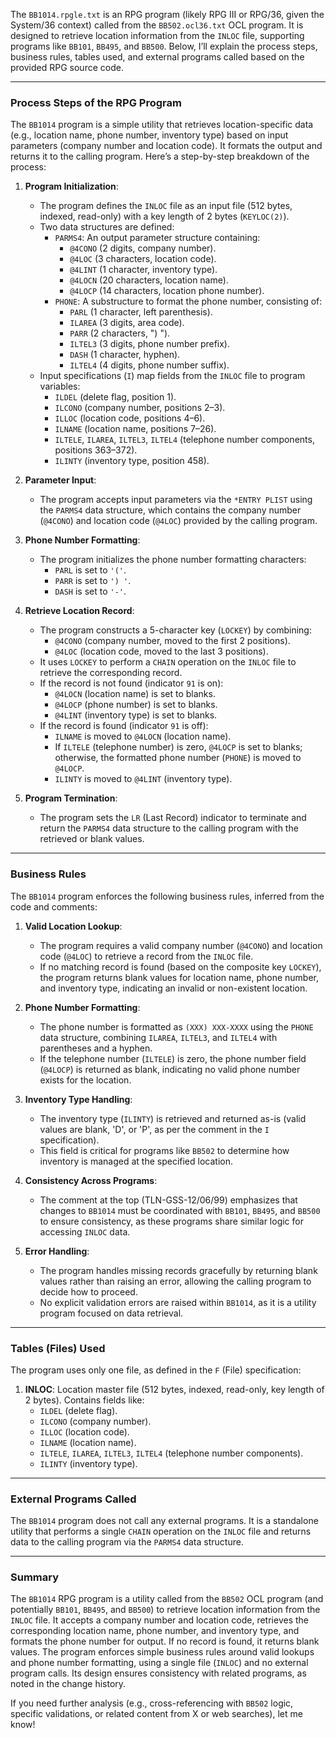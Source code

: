 The `BB1014.rpgle.txt` is an RPG program (likely RPG III or RPG/36, given the System/36 context) called from the `BB502.ocl36.txt` OCL program. It is designed to retrieve location information from the `INLOC` file, supporting programs like `BB101`, `BB495`, and `BB500`. Below, I’ll explain the process steps, business rules, tables used, and external programs called based on the provided RPG source code.

---

### Process Steps of the RPG Program

The `BB1014` program is a simple utility that retrieves location-specific data (e.g., location name, phone number, inventory type) based on input parameters (company number and location code). It formats the output and returns it to the calling program. Here’s a step-by-step breakdown of the process:

1. **Program Initialization**:
   - The program defines the `INLOC` file as an input file (512 bytes, indexed, read-only) with a key length of 2 bytes (`KEYLOC(2)`).
   - Two data structures are defined:
     - `PARMS4`: An output parameter structure containing:
       - `@4CONO` (2 digits, company number).
       - `@4LOC` (3 characters, location code).
       - `@4LINT` (1 character, inventory type).
       - `@4LOCN` (20 characters, location name).
       - `@4LOCP` (14 characters, location phone number).
     - `PHONE`: A substructure to format the phone number, consisting of:
       - `PARL` (1 character, left parenthesis).
       - `ILAREA` (3 digits, area code).
       - `PARR` (2 characters, ") ").
       - `ILTEL3` (3 digits, phone number prefix).
       - `DASH` (1 character, hyphen).
       - `ILTEL4` (4 digits, phone number suffix).
   - Input specifications (`I`) map fields from the `INLOC` file to program variables:
     - `ILDEL` (delete flag, position 1).
     - `ILCONO` (company number, positions 2–3).
     - `ILLOC` (location code, positions 4–6).
     - `ILNAME` (location name, positions 7–26).
     - `ILTELE`, `ILAREA`, `ILTEL3`, `ILTEL4` (telephone number components, positions 363–372).
     - `ILINTY` (inventory type, position 458).

2. **Parameter Input**:
   - The program accepts input parameters via the `*ENTRY PLIST` using the `PARMS4` data structure, which contains the company number (`@4CONO`) and location code (`@4LOC`) provided by the calling program.

3. **Phone Number Formatting**:
   - The program initializes the phone number formatting characters:
     - `PARL` is set to `'('`.
     - `PARR` is set to `') '`.
     - `DASH` is set to `'-'`.

4. **Retrieve Location Record**:
   - The program constructs a 5-character key (`LOCKEY`) by combining:
     - `@4CONO` (company number, moved to the first 2 positions).
     - `@4LOC` (location code, moved to the last 3 positions).
   - It uses `LOCKEY` to perform a `CHAIN` operation on the `INLOC` file to retrieve the corresponding record.
   - If the record is not found (indicator `91` is on):
     - `@4LOCN` (location name) is set to blanks.
     - `@4LOCP` (phone number) is set to blanks.
     - `@4LINT` (inventory type) is set to blanks.
   - If the record is found (indicator `91` is off):
     - `ILNAME` is moved to `@4LOCN` (location name).
     - If `ILTELE` (telephone number) is zero, `@4LOCP` is set to blanks; otherwise, the formatted phone number (`PHONE`) is moved to `@4LOCP`.
     - `ILINTY` is moved to `@4LINT` (inventory type).

5. **Program Termination**:
   - The program sets the `LR` (Last Record) indicator to terminate and return the `PARMS4` data structure to the calling program with the retrieved or blank values.

---

### Business Rules

The `BB1014` program enforces the following business rules, inferred from the code and comments:

1. **Valid Location Lookup**:
   - The program requires a valid company number (`@4CONO`) and location code (`@4LOC`) to retrieve a record from the `INLOC` file.
   - If no matching record is found (based on the composite key `LOCKEY`), the program returns blank values for location name, phone number, and inventory type, indicating an invalid or non-existent location.

2. **Phone Number Formatting**:
   - The phone number is formatted as `(XXX) XXX-XXXX` using the `PHONE` data structure, combining `ILAREA`, `ILTEL3`, and `ILTEL4` with parentheses and a hyphen.
   - If the telephone number (`ILTELE`) is zero, the phone number field (`@4LOCP`) is returned as blank, indicating no valid phone number exists for the location.

3. **Inventory Type Handling**:
   - The inventory type (`ILINTY`) is retrieved and returned as-is (valid values are blank, 'D', or 'P', as per the comment in the `I` specification).
   - This field is critical for programs like `BB502` to determine how inventory is managed at the specified location.

4. **Consistency Across Programs**:
   - The comment at the top (TLN-GSS-12/06/99) emphasizes that changes to `BB1014` must be coordinated with `BB101`, `BB495`, and `BB500` to ensure consistency, as these programs share similar logic for accessing `INLOC` data.

5. **Error Handling**:
   - The program handles missing records gracefully by returning blank values rather than raising an error, allowing the calling program to decide how to proceed.
   - No explicit validation errors are raised within `BB1014`, as it is a utility program focused on data retrieval.

---

### Tables (Files) Used

The program uses only one file, as defined in the `F` (File) specification:

1. **INLOC**: Location master file (512 bytes, indexed, read-only, key length of 2 bytes). Contains fields like:
   - `ILDEL` (delete flag).
   - `ILCONO` (company number).
   - `ILLOC` (location code).
   - `ILNAME` (location name).
   - `ILTELE`, `ILAREA`, `ILTEL3`, `ILTEL4` (telephone number components).
   - `ILINTY` (inventory type).

---

### External Programs Called

The `BB1014` program does not call any external programs. It is a standalone utility that performs a single `CHAIN` operation on the `INLOC` file and returns data to the calling program via the `PARMS4` data structure.

---

### Summary

The `BB1014` RPG program is a utility called from the `BB502` OCL program (and potentially `BB101`, `BB495`, and `BB500`) to retrieve location information from the `INLOC` file. It accepts a company number and location code, retrieves the corresponding location name, phone number, and inventory type, and formats the phone number for output. If no record is found, it returns blank values. The program enforces simple business rules around valid lookups and phone number formatting, using a single file (`INLOC`) and no external program calls. Its design ensures consistency with related programs, as noted in the change history.

If you need further analysis (e.g., cross-referencing with `BB502` logic, specific validations, or related content from X or web searches), let me know!